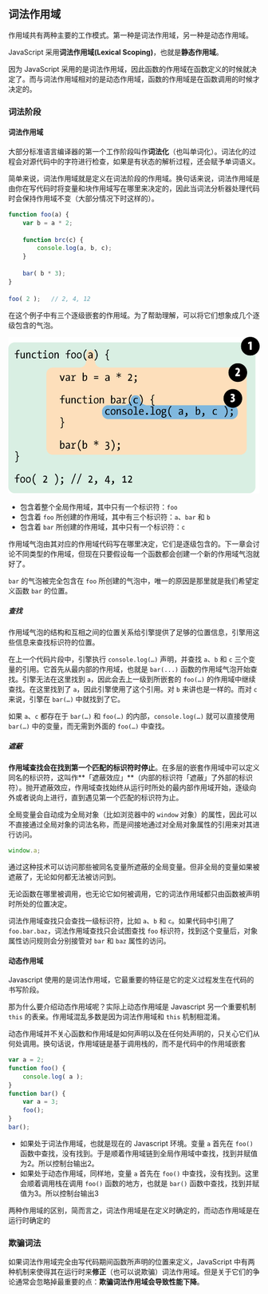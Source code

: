 ## 词法作用域

作用域共有两种主要的工作模式。第一种是词法作用域，另一种是动态作用域。

JavaScript 采用**词法作用域(Lexical Scoping)**，也就是**静态作用域**。

因为 JavaScript 采用的是词法作用域，因此函数的作用域在函数定义的时候就决定了。而与词法作用域相对的是动态作用域，函数的作用域是在函数调用的时候才决定的。

### 词法阶段

#### 词法作用域

大部分标准语言编译器的第一个工作阶段叫作**词法化**（也叫单词化）。词法化的过程会对源代码中的字符进行检查，如果是有状态的解析过程，还会赋予单词语义。

简单来说，词法作用域就是定义在词法阶段的作用域。换句话来说，词法作用域是由你在写代码时将变量和块作用域写在哪里来决定的，因此当词法分析器处理代码时会保持作用域不变（大部分情况下时这样的）。

```js
function foo(a) {
    var b = a * 2;
    
    function brc(c) {
        console.log(a, b, c);
    }
    
    bar( b * 3);
}

foo( 2 );	// 2, 4, 12
```

在这个例子中有三个逐级嵌套的作用域。为了帮助理解，可以将它们想象成几个逐级包含的气泡。

![作用域气泡](../../../images/3/cd161a19-bd56-44b1-8e91-dc64cba2d9e0.png)

- 包含着整个全局作用域，其中只有一个标识符：`foo`
- 包含着 `foo` 所创建的作用域，其中有三个标识符：`a`、`bar` 和 `b`
- 包含着 `bar` 所创建的作用域，其中只有一个标识符：`c`

作用域气泡由其对应的作用域代码写在哪里决定，它们是逐级包含的。下一章会讨论不同类型的作用域，但现在只要假设每一个函数都会创建一个新的作用域气泡就好了。

`bar` 的气泡被完全包含在 `foo` 所创建的气泡中，唯一的原因是那里就是我们希望定义函数 `bar` 的位置。

##### 查找

作用域气泡的结构和互相之间的位置关系给引擎提供了足够的位置信息，引擎用这些信息来查找标识符的位置。

在上一个代码片段中，引擎执行 `console.log(…)` 声明，并查找 `a`、`b` 和 `c` 三个变量的引用。它首先从最内部的作用域，也就是 `bar(...)` 函数的作用域气泡开始查找。引擎无法在这里找到 `a`，因此会去上一级到所嵌套的 `foo(…)`  的作用域中继续查找。在这里找到了 `a`，因此引擎使用了这个引用。对 `b` 来讲也是一样的。而对 `c` 来说，引擎在 `bar(…)` 中就找到了它。

如果 `a`、`c` 都存在于 `bar(…)` 和 `foo(…)` 的内部，`console.log(…)` 就可以直接使用 `bar(…)` 中的变量，而无需到外面的 `foo(…)` 中查找。

##### 遮蔽

**作用域查找会在找到第一个匹配的标识符时停止**。在多层的嵌套作用域中可以定义同名的标识符，这叫作**「遮蔽效应」**（内部的标识符「遮蔽」了外部的标识符）。抛开遮蔽效应，作用域查找始终从运行时所处的最内部作用域开始，逐级向外或者说向上进行，直到遇见第一个匹配的标识符为止。

全局变量会自动成为全局对象（比如浏览器中的 `window` 对象）的属性，因此可以不直接通过全局对象的词法名称，而是间接地通过对全局对象属性的引用来对其进行访问。

```js
window.a;
```

通过这种技术可以访问那些被同名变量所遮蔽的全局变量。但非全局的变量如果被遮蔽了，无论如何都无法被访问到。

无论函数在哪里被调用，也无论它如何被调用，它的词法作用域都只由函数被声明时所处的位置决定。

词法作用域查找只会查找一级标识符，比如 `a`、`b` 和 `c`。如果代码中引用了 `foo.bar.baz`，词法作用域查找只会试图查找 `foo` 标识符，找到这个变量后，对象属性访问规则会分别接管对 `bar` 和 `baz` 属性的访问。

#### 动态作用域

Javascript 使用的是词法作用域，它最重要的特征是它的定义过程发生在代码的书写阶段。

那为什么要介绍动态作用域呢？实际上动态作用域是 Javascript 另一个重要机制 `this` 的表亲。作用域混乱多数是因为词法作用域和 `this` 机制相混淆。

动态作用域并不关心函数和作用域是如何声明以及在任何处声明的，只关心它们从何处调用。换句话说，作用域链是基于调用栈的，而不是代码中的作用域嵌套

```javascript
var a = 2;
function foo() {
    console.log( a );
}
function bar() {
    var a = 3;
    foo();
}
bar();
```

- 如果处于词法作用域，也就是现在的 Javascript 环境。变量 `a` 首先在 `foo()` 函数中查找，没有找到。于是顺着作用域链到全局作用域中查找，找到并赋值为2。所以控制台输出2。
- 如果处于动态作用域，同样地，变量 `a` 首先在 `foo()` 中查找，没有找到。这里会顺着调用栈在调用 `foo()` 函数的地方，也就是 `bar()` 函数中查找，找到并赋值为3。所以控制台输出3

两种作用域的区别，简而言之，词法作用域是在定义时确定的，而动态作用域是在运行时确定的

### 欺骗词法

如果词法作用域完全由写代码期间函数所声明的位置来定义，JavaScript 中有两种机制来使得其在运行时来**修正**（也可以说欺骗）词法作用域。但是关于它们的争论通常会忽略掉最重要的点：**欺骗词法作用域会导致性能下降**。 





